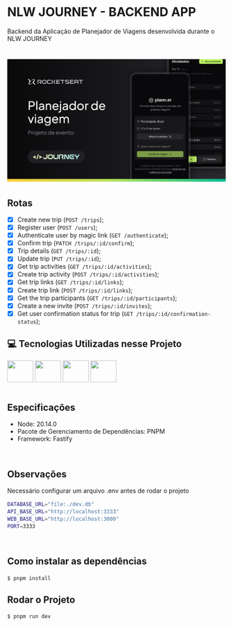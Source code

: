 # NLW JOURNEY - BACKEND APP
Backend da Aplicação de Planejador de Viagens desenvolvida durante o NLW JOURNEY

<h1 align="center">
  <img alt="NLW" title="NLW" width="700" src=".github/app.png" />
</h1>

## Rotas
- [x] Create new trip (`POST /trips`);
- [x] Register user (`POST /users`);
- [x] Authenticate user by magic link (`GET /authenticate`);
- [x] Confirm trip (`PATCH /trips/:id/confirm`);
- [x] Trip details (`GET /trips/:id`);
- [x] Update trip (`PUT /trips/:id`);
- [x] Get trip activities (`GET /trips/:id/activities`);
- [x] Create trip activity (`POST /trips/:id/activities`);
- [x] Get trip links (`GET /trips/:id/links`);
- [x] Create trip link (`POST /trips/:id/links`);
- [x] Get the trip participants (`GET /trips/:id/participants`);
- [x] Create a new invite (`POST /trips/:id/invites`);
- [x] Get user confirmation status for trip (`GET /trips/:id/confirmation-status`);

## 💻 Tecnologias Utilizadas nesse Projeto
<div style="display: inline_block">
  <img align="center" height="50" width="60" src="https://cdn.jsdelivr.net/gh/devicons/devicon@latest/icons/fastify/fastify-original.svg">
  <img align="center" height="50" width="60" src="https://cdn.jsdelivr.net/gh/devicons/devicon@latest/icons/typescript/typescript-original.svg">
  <img align="center" height="50" width="60" src="https://cdn.jsdelivr.net/gh/devicons/devicon@latest/icons/nodejs/nodejs-original-wordmark.svg">
  <img align="center" height="50" width="60" src="https://cdn.jsdelivr.net/gh/devicons/devicon@latest/icons/swagger/swagger-original-wordmark.svg">
</div>

<br>

## Especificações
- Node: 20.14.0
- Pacote de Gerenciamento de Dependências: PNPM
- Framework: Fastify

<br>

## Observações
Necessário configurar um arquivo .env antes de rodar o projeto
```bash
DATABASE_URL="file:./dev.db"
API_BASE_URL="http://localhost:3333"
WEB_BASE_URL="http://localhost:3000"
PORT=3333
```

<br>

## Como instalar as dependências
```bash
$ pnpm install
```

## Rodar o Projeto
```bash
$ pnpm run dev
```
